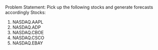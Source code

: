 Problem Statement:
Pick up the following stocks and generate forecasts accordingly
Stocks:
1. NASDAQ.AAPL
2. NASDAQ.ADP
3. NASDAQ.CBOE
4. NASDAQ.CSCO
5. NASDAQ.EBAY
